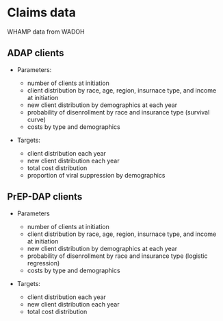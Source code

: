 # Claims data

WHAMP data from WADOH 

## <div id="dat_adap">ADAP clients</div>

* Parameters: 
    - number of clients at initiation
    - client distribution by race, age, region, insurnace type, and income at initiation
    - new client distribution by demographics at each year
    - probability of disenrollment by race and insurance type (survival curve)
    - costs by type and demographics

* Targets: 
    - client distribution each year
    - new client distribution each year
    - total cost distribution
    - proportion of viral suppression by demographics

## <div id="dat_pdap">PrEP-DAP clients</div>

* Parameters 
    - number of clients at initiation
    - client distribution by race, age, region, insurnace type, and income at initiation
    - new client distribution by demographics at each year
    - probability of disenrollment by race and insurance type (logistic regression)
    - costs by type and demographics

* Targets: 
    - client distribution each year
    - new client distribution each year
    - total cost distribution
